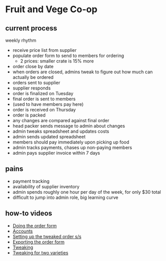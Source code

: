# Fruit and Vege Co-op

## current process

weekly rhythm

- receive price list from supplier
- populate order form to send to members for ordering
  - 2 prices: smaller crate is 15% more
- order close by date
- when orders are closed, admins tweak to figure out how much can actually be ordered
- orders sent to supplier
- supplier responds
- order is finalized on Tuesday
- final order is sent to members
- (used to have members pay here)
- order is received on Thursday
- order is packed
- any changes are compared against final order
- head packer sends message to admin about changes
- admin tweaks spreadsheet and updates costs
- admin sends updated spreadsheet
- members should pay immediately upon picking up food
- admin tracks payments, chases up non-paying members
- admin pays supplier invoice within 7 days

## pains

- payment tracking
- availability of supplier inventory
- admin spends roughly one hour per day of the week, for only $30 total
- difficult to jump into admin role, big learning curve

## how-to videos

- [Doing the order form](https://youtu.be/Lx14gEdZHsA)
- [Accounts](https://youtu.be/io2b5s0X8is)
- [Setting up the tweaked order s/s](https://youtu.be/dDppPAuQpGw)
- [Exporting the order form](https://youtu.be/iiAcFhoyero)
- [Tweaking](https://youtu.be/q_qoSSchnkM)
- [Tweaking for two varieties](https://youtu.be/6ee-cQrfs1Y)

